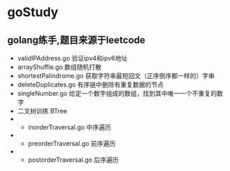 # goStudy
## golang练手,题目来源于leetcode
* validIPAddress.go 验证ipv4和ipv6地址
* arrayShuffle.go 数组随机打散
* shortestPalindrome.go 获取字符串最短回文（正序倒序都一样的）字串
* deleteDuplicates.go 有序链中删除有重复数据的节点
* singleNumber.go 给定一个数字组成的数组，找到其中唯一一个不重复的数字
* 二叉树训练 BTree
* * inorderTraversal.go 中序遍历
* * preorderTraversal.go 前序遍历
* * postorderTraversal.go 后序遍历
